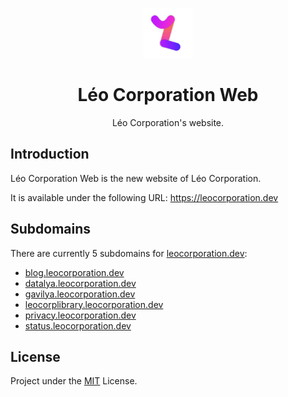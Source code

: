 <p align="center">
  <a href="https://github.com/Leo-Corporation/Leo-Corporation-Web">
    <img src=".github/images/logo.png" alt="Logo" width="80" height="80">
  </a>

  <h1 align="center">Léo Corporation Web</h3>
  <p align="center">
    Léo Corporation's website.
    <br />
  </p>
</p>


## Introduction
Léo Corporation Web is the new website of Léo Corporation.

It is available under the following URL: https://leocorporation.dev
## Subdomains
There are currently 5 subdomains for [leocorporation.dev](https://leocorporation.dev):
- [blog.leocorporation.dev](https://blog.leocorporation.dev)
- [datalya.leocorporation.dev](https://datalya.leocorporation.dev/)
- [gavilya.leocorporation.dev](https://gavilya.leocorporation.dev)
- [leocorplibrary.leocorporation.dev](https://leocorplibrary.leocorporation.dev/)
- [privacy.leocorporation.dev](https://privacy.leocorporation.dev)
- [status.leocorporation.dev](https://status.leocorporation.dev)

## License
Project under the [MIT](https://github.com/Leo-Corporation/Leo-Corporation-Web/blob/main/LICENSE) License.
